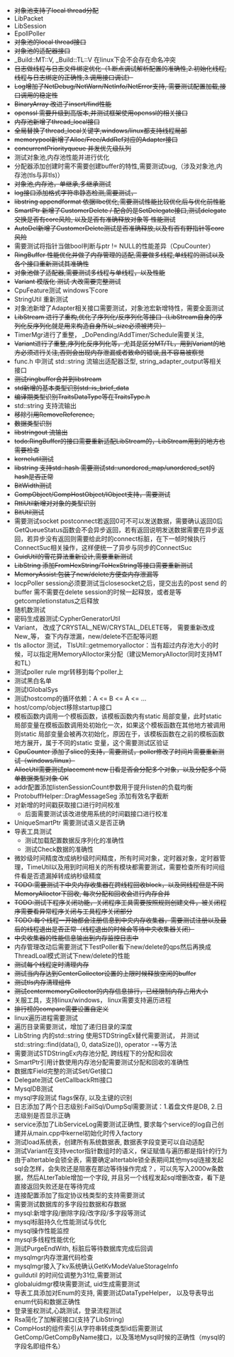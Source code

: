 * ~~对象池支持了local thread分配~~
* LibPacket
* LibSession
* EpollPoller
* ~~对象池的local thread接口~~
* ~~对象池的适配器接口~~
* _Build::MT::V, _Build::TL::V 在linux下会不会存在命名冲突
* ~~日志做线程与日志文件绑定优化（1.断点调试解析配置的准确性,2.初始化线程,线程与日志绑定的正确性,3.调用接口调试）~~
* ~~Log增加了NetDebug/NetWarn/NetInfo/NetError支持, 需要测试配置加载,接口调用的稳定性~~
* ~~BinaryArray 改进了insert/find性能~~
* ~~openssl 需要升级到高版本,并测试框架使用openssl的相关接口~~
* ~~内存池新增了thread_local接口~~
* ~~全局替换了thread_local关键字,windows/linux都支持线程局部~~
* ~~memorypool新增了Alloc/Free/AddRef对应的Adapter接口~~
* ~~concurrentPriorityqueue 并发优先级队列~~
* 测试对象池,内存池性能并进行优化
* 分配器添加创建时需不需要创建buffer的特性,需要测试bug,（涉及对象池,内存池(tls与非tls)）
* ~~对象池,内存池，单继承,多继承测试~~
* ~~log接口添加格式字符串静态检测,需要测试，~~
* ~~libstring appendformat 依据llbc优化,需要测试性能比较优化后与优化前性能~~
* ~~SmartPtr 新增了CustomerDelete / 配合的是SetDelegate接口,测试delegate交换是否有core风险, 以及是否有准确释放对象等 性能测试~~
* ~~AutoDel新增了CustomerDelete测试是否准确释放,以及有否有野指针等core风险~~
* 需要测试将指针当做bool判断与ptr != NULL的性能差异（CpuCounter）
* ~~RingBuffer 性能优化并做了内存管理的适配,需要做多线程,单线程的测试以及各个接口重新测试其准确性~~
* ~~对象池做了适配器,需要测试多线程与单线程，以及性能~~
* ~~Variant 模版化 测试 大改需要完整测试~~
* CpuFeature测试 windows下core
* StringUtil 重新测试
* 对象池新增了Adapter相关接口需要测试，对象池宏新增特性，需要全面测试
* ~~LibStream 进行了重构,优化了序列化/反序列化等接口（LibStream自身的序列化反序列化就是用来构造自身所以_size必须被拷贝）~~
* TimerMgr进行了重整， _DoPending/AddTimer/Schedule需要关注, 
* ~~Variant进行了重整,序列化反序列化等，尤其是区分MT/TL，用到Variant的地方必须进行关注,否则会出现内存泄漏或者致命的错误,且不容易被察觉~~
* func.h 中测试 std::string 流输出适配器泛型, string_adapter_output等相关接口
* ~~测试ringbuffer合并到libstream~~
* ~~std新增的基本类型识别std::is_brief_data~~
* ~~编译期类型识别TraitsDataType等在TraitsType.h~~
* std::string 支持流输出
* ~~移除引用RemoveReference,~~
* ~~数据类型识别~~
* ~~libstringout 流输出~~
* ~~todo:RingBuffer的接口需要重新适配LibStream的，LibStream用到的地方也需要检查~~
* ~~kernelutil测试~~
* ~~libstring 支持std::hash 需要测试std::unordered_map/unordered_set的hash是否正常~~
* ~~BitWidth测试~~
* ~~CompObject/CompHostObject/IObject支持，需要测试~~
* ~~RttiUtil新增对对象的类型识别~~
* ~~BitUtil测试~~
* 需要测试socket postconnect若返回0可不可以发送数据，需要确认返回0后GetQueueStatus函数会不会异步返回，若有返回说明发送数据需要在异步返回，若异步没有返回则需要给此时的connect标脏，在下一帧时候执行ConnectSuc相关操作，这样便统一了异步与同步的ConnectSuc
* ~~GuidUtil的雪花算法重新设计,需要重新测试~~
* ~~LibString 添加FromHexString/ToHexString等接口需要重新测试~~
* ~~MemoryAssist:包装了new/delete方便查内存泄漏等~~
* IocpPoller session必须要测试当closesocket之后，提交出去的post send 的buffer 需不需要在delete session的时候一起释放，或者是等getcompletionstatus之后释放
* 随机数测试
* 密码生成器测试:CypherGeneratorUtil
* Variant， 改成了CRYSTAL_NEW/CRYSTAL_DELETE等， 需要重新改成New_等， 查下内存泄漏，new/delete不匹配等问题
* tls alloctor 测试， TlsUtil::getmemoryalloctor：当有超过内存池大小的时候，可以指定用MemoryAlloctor来分配（建议MemoryAlloctor同时支持MT和TL）
* 测试poller rule mgr转移到每个poller上
* 测试黑白名单
* 测试IGlobalSys
* 测试hostcomp的循环依赖：A <= B <= A <= ...
* host/comp/object移除startup接口
* 模板函数内调用一个模板函数，该模板函数内有static 局部变量，此时static 局部变量在模板函数调用处初始化一次，如果这个模板函数在其他地方被调用则static 局部变量会被再次初始化，原因在于，该模板函数在之前的模板函数地方展开，属于不同的static 变量，这个需要测试区验证
* ~~CpuCounter 添加了slice的支持，需要测试，poller修改了时间片需要重新测试（windows/linux）~~
* ~~AllocUtil需要测试placement new []看是否会分配多个对象，以及分配多个简单数据类型对象  OK~~
* addr配置添加listenSessionCount参数用于提升listen的负载均衡
* ProtobuffHelper::DragMessageSeg 添加有效名字截断
* 对新增的时间戳获取接口进行时间校准
  * 后面需要测试该改进使用系统的时间戳接口进行校准
* UniqueSmartPtr 需要测试语义是否正确
* 导表工具测试
  * 测试加载配置数据反序列化的准确性
  * 测试Check数据的准确性
* 微妙级时间精度改成纳秒级时间精度，所有时间对象，定时器对象，定时器管理，TimeUtil以及用到时间相关的所有模块都需要测试，需要检查所有时间组件看是否遗漏掉转成纳秒级精度
* ~~TODO:需要测试下中央内存收集器在跨线程回收block，以及同线程但是不同MemoryAlloctor下回收, 每次分配和回收会进行内存合并~~
* ~~TODO:测试下程序关闭功能，关闭程序工具需要按照规则创建文件，被关闭程序需要看异常程序关闭与工具程序关闭部分~~
* ~~TODO:每个线程一开始都会注册信息到中央内存收集器，需要测试注册以及最后的线程退出是否正常（线程退出的时候会等待中央收集器关闭）~~
* ~~中央收集器的性能信息输出到内存监控日志中~~
* 内存管理改动后需要测试下TestPoller看下new/delete的qps然后再换成ThreadLoal模式测试下new/delete的性能
* ~~测试每个线程定时清理内存~~
* ~~测试当内存达到CenterCollector设置的上限时候释放空闲的buffer~~
* ~~测试tls内存清理组件~~
* ~~测试centermemoryCollector的内存信息排行，已经限制内存占用大小~~
* 关服工具，支持linux/windows， linux需要支持遍历进程
* ~~排行榜的compare需要设置自定义~~
* linux遍历进程需要测试
* 遍历目录需要测试，增加了递归目录的深度
* LibString 内的std::string 使用STDStringEx替代需要测试， 并测试std::string::find(data(), 0, dataSize()), operator -=等方法
* 需要测试STDStringEx内存池分配, 跨线程下的分配和回收
* SmartPtr引用计数使用内存池分配需要测试分配和回收的准确性
* 数据库Field完整的测试Set/Get接口
* Delegate测试 GetCallbackRtti接口
* MysqlDB测试
* mysql字段测试 flags保存, 以及主键的识别
* 日志添加了两个日志级别:FailSql/DumpSql需要测试：1.着盘文件是DB, 2.日志级别是否显示正确
* service添加了LibServiceLog需要测试正确性, 要求每个service的log自己创建并从main.cpp中kernel初始化时传入factory
* 测试load系统表，创建所有系统数据表, 数据表字段变更可以自动适配
* 测试Variant在支持vector指针数组时的语义，保证赋值与遍历都是指针的行为
* 由于altertable会锁全表，需要确定altertable锁全表期间其他mysql连接发起sql会怎样，会失败还是阻塞在那边等待操作完成？，可以先写入2000w条数据，然后ALterTable增加一个字段, 并且另一个线程发起sql增删改查，看下是直接返回失败还是在等待完成
* 连接配置添加了指定协议栈类型的支持需要测试
* 需要测试数据库的多字段拉数据和存数据
* mysql:新增字段/删除字段/改字段/多字段等测试
* mysql标脏持久化性能测试与优化
* mysql操作性能监控
* mysql多线程性能优化
* 测试PurgeEndWith, 标脏后等待数据库完成后回调
* mysqlmgr内存泄漏代码检查
* mysqlmgr接入了kv系统确认GetKvModeValueStorageInfo
* guildutil 的时间位调整为31位,需要测试
* globaluidmgr模块需要测试, uid生成需要测试
* 导表工具添加对Enum的支持, 需要测试DataTypeHelper， 以及导表导出enum代码和数据正确性
* 登录鉴权测试,心跳测试，登录流程测试
* Rsa简化了加解密接口(支持了LibString)
* CompHost的组件索引从字符串转成类型id后需要测试GetComp/GetCompByName接口，以及落地Mysql时候的正确性（mysql的字段名即组件名）

